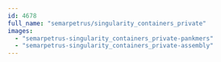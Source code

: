 ```yaml
---
id: 4678
full_name: "semarpetrus/singularity_containers_private"
images: 
  - "semarpetrus-singularity_containers_private-pankmers"
  - "semarpetrus-singularity_containers_private-assembly"
---
```

